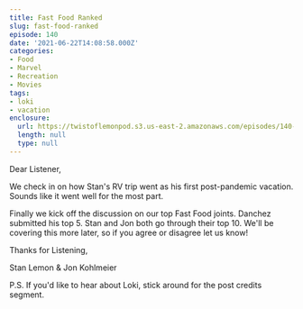 ```yaml
---
title: Fast Food Ranked
slug: fast-food-ranked
episode: 140
date: '2021-06-22T14:08:58.000Z'
categories:
- Food
- Marvel
- Recreation
- Movies
tags:
- loki
- vacation
enclosure:
  url: https://twistoflemonpod.s3.us-east-2.amazonaws.com/episodes/140-lwatol-20210622.mp3
  length: null
  type: null
---
```


Dear Listener,

We check in on how Stan's RV trip went as his first post-pandemic vacation. Sounds like it went well for the most part.

Finally we kick off the discussion on our top Fast Food joints. Danchez submitted his top 5. Stan and Jon both go through their top 10. We'll be covering this more later, so if you agree or disagree let us know!

Thanks for Listening,

Stan Lemon & Jon Kohlmeier

P.S. If you'd like to hear about Loki, stick around for the post credits segment.

